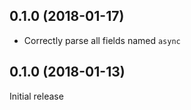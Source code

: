 ## 0.1.0 (2018-01-17)

* Correctly parse all fields named `async`

## 0.1.0 (2018-01-13)

Initial release
